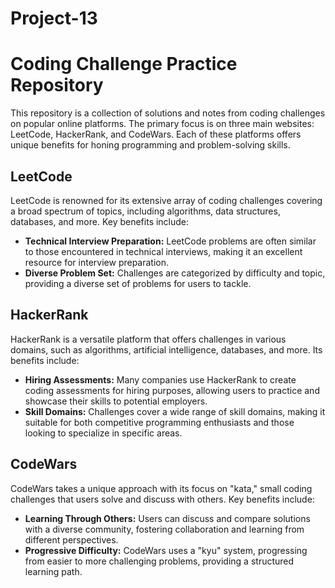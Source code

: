 # Project-13
# Coding Challenge Practice Repository

This repository is a collection of solutions and notes from coding challenges on popular online platforms. The primary focus is on three main websites: LeetCode, HackerRank, and CodeWars. Each of these platforms offers unique benefits for honing programming and problem-solving skills.

## LeetCode

LeetCode is renowned for its extensive array of coding challenges covering a broad spectrum of topics, including algorithms, data structures, databases, and more. Key benefits include:

- **Technical Interview Preparation:** LeetCode problems are often similar to those encountered in technical interviews, making it an excellent resource for interview preparation.
- **Diverse Problem Set:** Challenges are categorized by difficulty and topic, providing a diverse set of problems for users to tackle.

## HackerRank

HackerRank is a versatile platform that offers challenges in various domains, such as algorithms, artificial intelligence, databases, and more. Its benefits include:

- **Hiring Assessments:** Many companies use HackerRank to create coding assessments for hiring purposes, allowing users to practice and showcase their skills to potential employers.
- **Skill Domains:** Challenges cover a wide range of skill domains, making it suitable for both competitive programming enthusiasts and those looking to specialize in specific areas.

## CodeWars

CodeWars takes a unique approach with its focus on "kata," small coding challenges that users solve and discuss with others. Key benefits include:

- **Learning Through Others:** Users can discuss and compare solutions with a diverse community, fostering collaboration and learning from different perspectives.
- **Progressive Difficulty:** CodeWars uses a "kyu" system, progressing from easier to more challenging problems, providing a structured learning path.


